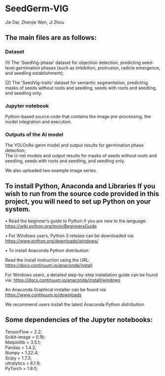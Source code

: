 # SeedGerm-VIG
Jie Dai, Zhenjie Wen, Ji Zhou

## The main files are as follows:

### Dataset <br>
(1) The 'SeedVig-phase' dataset for objection detection, predicting seed-level germination phases (such as imbibition, protrusion, radicle emergence, and seedling establishment); <br>

(2) The 'SeedVig-traits' dataset for semantic segmentation, predicting masks of seeds without roots and seedling, seeds with roots and seedling, and seedling only.

### Jupyter notebook <br> 
Python-based source code that contains the image pre-processing, the model integration and execution.

### Outputs of the AI model <br> 
The YOLOv8s-germ model and output results for germination phase detection; <br>
The U-net models and output results for masks of seeds without roots and seedling, seeds with roots and seedling, and seedling only.

We also uploaded two example image series.

## To install Python, Anaconda and Libraries If you wish to run from the source code provided in this project, you will need to set up Python on your system.

• Read the beginner’s guide to Python if you are new to the language: https://wiki.python.org/moin/BeginnersGuide

• For Windows users, Python 3 release can be downloaded via: https://www.python.org/downloads/windows/

• To install Anaconda Python distribution:

Read the install instruction using the URL: https://docs.continuum.io/anaconda/install

For Windows users, a detailed step-by-step installation guide can be found via: https://docs.continuum.io/anaconda/install/windows

An Anaconda Graphical installer can be found via: https://www.continuum.io/downloads

We recommend users install the latest Anaconda Python distribution

## Some dependencies of the Jupyter notebooks: <br>
TensorFlow = 2.2; <br>
Scikit-image = 0.19; <br>
Matplotlib = 3.5.1; <br>
Pandas = 1.4.2; <br>
Numpy = 1.22.4; <br>
Scipy = 1.7.3; <br>
ultralytics = 8.1.9; <br>
PyTorch = 1.9.0;
